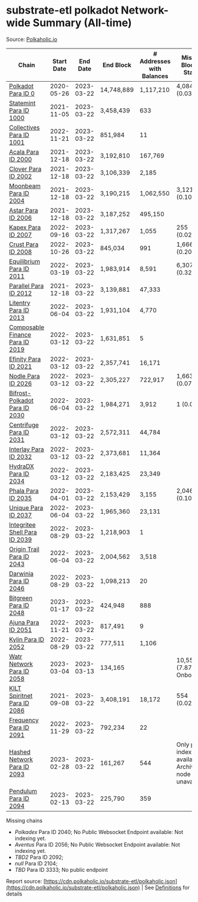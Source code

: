 # substrate-etl polkadot Network-wide Summary (All-time)

Source: [Polkaholic.io](https://polkaholic.io)


| Chain            | Start Date | End Date | End Block | # Addresses with Balances | Missing Blocks / Status |
| ---------------- | ---------- | ---------| --------- | ------------------------- | ----------------------- |
| [Polkadot Para ID 0](/polkadot/0-polkadot) | 2020-05-26 | 2023-03-22 | 14,748,889 |  1,117,210 | 4,084 (0.03%)  |
| [Statemint Para ID 1000](/polkadot/1000-statemint) | 2021-11-05 | 2023-03-22 | 3,458,439 |  633 |    |
| [Collectives Para ID 1001](/polkadot/1001-collectives) | 2022-11-21 | 2023-03-22 | 851,984 |  11 |    |
| [Acala Para ID 2000](/polkadot/2000-acala) | 2021-12-18 | 2023-03-22 | 3,192,810 |  167,769 |    |
| [Clover Para ID 2002](/polkadot/2002-clover) | 2021-12-18 | 2023-03-22 | 3,106,339 |  2,185 |    |
| [Moonbeam Para ID 2004](/polkadot/2004-moonbeam) | 2021-12-18 | 2023-03-22 | 3,190,215 |  1,062,550 | 3,121 (0.10%)  |
| [Astar Para ID 2006](/polkadot/2006-astar) | 2021-12-18 | 2023-03-22 | 3,187,252 |  495,150 |    |
| [Kapex Para ID 2007](/polkadot/2007-kapex) | 2022-09-16 | 2023-03-22 | 1,317,267 |  1,055 | 255 (0.02%)  |
| [Crust Para ID 2008](/polkadot/2008-crust) | 2022-10-26 | 2023-03-22 | 845,034 |  991 | 1,666 (0.20%)  |
| [Equilibrium Para ID 2011](/polkadot/2011-equilibrium) | 2022-03-19 | 2023-03-22 | 1,983,914 |  8,591 | 6,307 (0.32%)  |
| [Parallel Para ID 2012](/polkadot/2012-parallel) | 2021-12-18 | 2023-03-22 | 3,139,881 |  47,333 |    |
| [Litentry Para ID 2013](/polkadot/2013-litentry) | 2022-06-04 | 2023-03-22 | 1,931,104 |  4,770 |    |
| [Composable Finance Para ID 2019](/polkadot/2019-composable) | 2022-03-12 | 2023-03-22 | 1,631,851 |  5 |    |
| [Efinity Para ID 2021](/polkadot/2021-efinity) | 2022-03-12 | 2023-03-22 | 2,357,741 |  16,171 |    |
| [Nodle Para ID 2026](/polkadot/2026-nodle) | 2022-03-12 | 2023-03-22 | 2,305,227 |  722,917 | 1,663 (0.07%)  |
| [Bifrost-Polkadot Para ID 2030](/polkadot/2030-bifrost-dot) | 2022-06-04 | 2023-03-22 | 1,984,271 |  3,912 | 1 (0.00%)  |
| [Centrifuge Para ID 2031](/polkadot/2031-centrifuge) | 2022-03-12 | 2023-03-22 | 2,572,311 |  44,784 |    |
| [Interlay Para ID 2032](/polkadot/2032-interlay) | 2022-03-12 | 2023-03-22 | 2,373,681 |  11,364 |    |
| [HydraDX Para ID 2034](/polkadot/2034-hydradx) | 2022-03-12 | 2023-03-22 | 2,183,425 |  23,349 |    |
| [Phala Para ID 2035](/polkadot/2035-phala) | 2022-04-01 | 2023-03-22 | 2,153,429 |  3,155 | 2,046 (0.10%)  |
| [Unique Para ID 2037](/polkadot/2037-unique) | 2022-06-04 | 2023-03-22 | 1,965,360 |  23,131 |    |
| [Integritee Shell Para ID 2039](/polkadot/2039-integritee-shell) | 2022-08-29 | 2023-03-22 | 1,218,903 |  1 |    |
| [Origin Trail Para ID 2043](/polkadot/2043-origintrail) | 2022-06-04 | 2023-03-22 | 2,004,562 |  3,518 |    |
| [Darwinia Para ID 2046](/polkadot/2046-darwinia) | 2022-08-29 | 2023-03-22 | 1,098,213 |  20 |    |
| [Bitgreen Para ID 2048](/polkadot/2048-bitgreen) | 2023-01-17 | 2023-03-22 | 424,948 |  888 |    |
| [Ajuna Para ID 2051](/polkadot/2051-ajuna) | 2022-11-21 | 2023-03-22 | 817,491 |  9 |    |
| [Kylin Para ID 2052](/polkadot/2052-kylin) | 2022-08-29 | 2023-03-22 | 777,511 |  1,106 |    |
| [Watr Network Para ID 2058](/polkadot/2058-watr) | 2023-03-04 | 2023-03-13 | 134,165 |   | 10,553 (7.87%) Onboarding |
| [KILT Spiritnet Para ID 2086](/polkadot/2086-kilt) | 2021-09-08 | 2023-03-22 | 3,408,191 |  18,172 | 554 (0.02%)  |
| [Frequency Para ID 2091](/polkadot/2091-frequency) | 2022-11-29 | 2023-03-22 | 792,234 |  22 |    |
| [Hashed Network Para ID 2093](/polkadot/2093-hashed) | 2023-02-28 | 2023-03-22 | 161,267 |  544 |   Only partial index available: Archive node unavailable |
| [Pendulum Para ID 2094](/polkadot/2094-pendulum) | 2023-02-13 | 2023-03-22 | 225,790 |  359 |    |

Missing chains


* *Polkadex* Para ID 2040; No Public Websocket Endpoint available: Not indexing yet.
* *Aventus* Para ID 2056; No Public Websocket Endpoint available: Not indexing yet.
* *TBD2* Para ID 2092; 
* *null* Para ID 2104; 
* *TBD* Para ID 3333; No public endpoint

Report source: [https://cdn.polkaholic.io/substrate-etl/polkaholic.json](https://cdn.polkaholic.io/substrate-etl/polkaholic.json) | See [Definitions](/DEFINITIONS.md) for details
